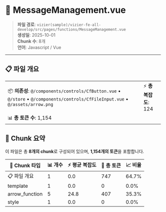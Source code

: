 # 📄 MessageManagement.vue

> **파일 경로**: `vizier(sample)/vizier-fe-all-develop/src/pages/functions/MessageManagement.vue`  
> **생성일**: 2025-10-01  
> **Chunk 수**: 8개  
> **언어**: Javascript / Vue
---





## 📋 파일 개요

| | |
|--|--|
| 📦 **의존성**: `@/components/controls/CfButton.vue` • `@/store` • `@/components/controls/CfFileInput.vue` • `@/assets/arrow.png` | ⚡ **총 복잡도**: 124 |
| 📊 **총 토큰 수**: 1,154 |  |






## 🧩 Chunk 요약

이 파일은 총 **8개의 chunk**로 구성되어 있으며, **1,154개의 토큰**을 포함합니다.

| 🧩 Chunk 타입 | 📊 개수 | ⚡ 평균 복잡도 | 📝 총 토큰 | 📈 비율 |
|---------------|--------|-------------|----------|--------|
| 📋 파일 개요 | 1 | 0.0 | 747 | 64.7% |
| template | 1 | 0.0 | 0 | 0.0% |
| arrow_function | 5 | 24.8 | 407 | 35.3% |
| style | 1 | 0.0 | 0 | 0.0% |

